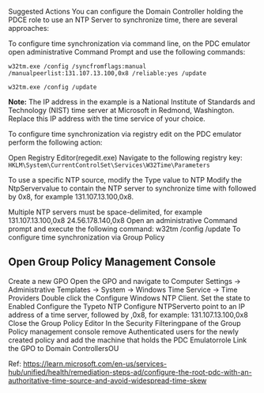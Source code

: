 Suggested Actions
You can configure the Domain Controller holding the PDCE role to use an NTP Server to synchronize time, there are several approaches:

To configure time synchronization via command line, on the PDC emulator open administrative Command Prompt and use the following commands:
```
w32tm.exe /config /syncfromflags:manual /manualpeerlist:131.107.13.100,0x8 /reliable:yes /update
```
```
w32tm.exe /config /update
```
**Note:** The IP address in the example is a National Institute of Standards and Technology (NIST) time server at Microsoft in Redmond, Washington. Replace this IP address with the time service of your choice.

To configure time synchronization via registry edit on the PDC emulator perform the following action:

Open Registry Editor(regedit.exe)
Navigate to the following registry key: ```HKLM\System\CurrentControlSet\Services\W32Time\Parameters```

To use a specific NTP source, modify the Type value to NTP
Modify the NtpServervalue to contain the NTP server to synchronize time with followed by 0x8, for example 131.107.13.100,0x8. 

Multiple NTP servers must be space-delimited, for example 131.107.13.100,0x8 24.56.178.140,0x8
Open an administrative Command prompt and execute the following command: w32tm /config /update
To configure time synchronization via Group Policy

## Open Group Policy Management Console
Create a new GPO
Open the GPO and navigate to Computer Settings -> Administrative Templates -> System -> Windows Time Service -> Time Providers
Double click the Configure Windows NTP Client.
Set the state to Enabled
Configure the Typeto NTP
Configure NTPServerto point to an IP address of a time server, followed by ,0x8, for example:  131.107.13.100,0x8
Close the Group Policy Editor
In the Security Filteringpane of the Group Policy management console remove Authenticated users for the newly created policy and add the machine that holds the PDC Emulatorrole
Link the GPO to Domain ControllersOU

Ref: https://learn.microsoft.com/en-us/services-hub/unified/health/remediation-steps-ad/configure-the-root-pdc-with-an-authoritative-time-source-and-avoid-widespread-time-skew
